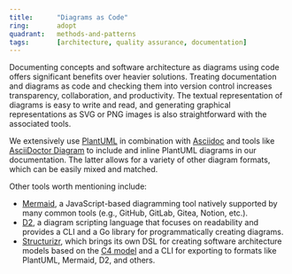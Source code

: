 ```yaml
---
title:      "Diagrams as Code"
ring:       adopt
quadrant:   methods-and-patterns
tags:       [architecture, quality assurance, documentation]
---
```


Documenting concepts and software architecture as diagrams using code offers significant benefits over heavier solutions. Treating documentation and diagrams as code and checking them into version control increases transparency, collaboration, and productivity. The textual representation of diagrams is easy to write and read, and generating graphical representations as SVG or PNG images is also straightforward with the associated tools.

We extensively use [PlantUML](/tools/plant-uml/) in combination with [Asciidoc](/tools/asciidoc/) and tools like [AsciiDoctor Diagram](https://asciidoctor.org/docs/asciidoctor-diagram/) to include and inline PlantUML diagrams in our documentation. The latter allows for a variety of other diagram formats, which can be easily mixed and matched.

Other tools worth mentioning include:

- [Mermaid](https://mermaid.js.org/), a JavaScript-based diagramming tool natively supported by many common tools (e.g., GitHub, GitLab, Gitea, Notion, etc.).
- [D2](https://d2lang.com/), a diagram scripting language that focuses on readability and provides a CLI and a Go library for programmatically creating diagrams.
- [Structurizr](https://structurizr.com/), which brings its own DSL for creating software architecture models based on the [C4 model](https://c4model.com/) and a CLI for exporting to formats like PlantUML, Mermaid, D2, and others.
